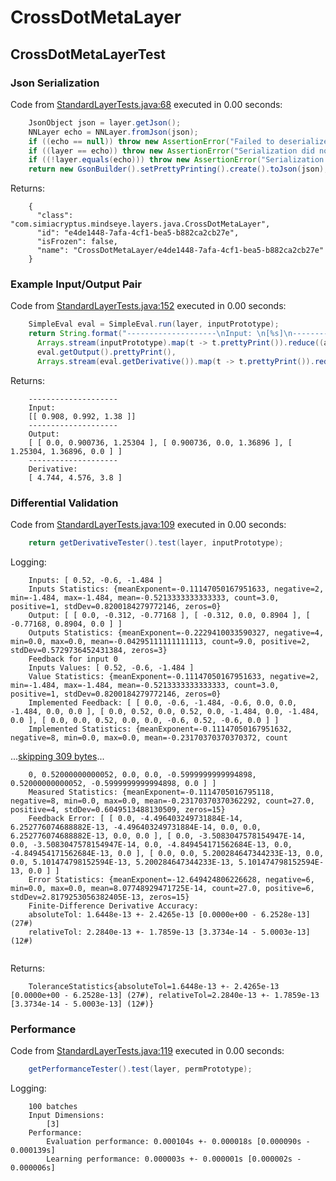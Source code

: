 # CrossDotMetaLayer
## CrossDotMetaLayerTest
### Json Serialization
Code from [StandardLayerTests.java:68](../../../../../../../src/main/java/com/simiacryptus/mindseye/test/StandardLayerTests.java#L68) executed in 0.00 seconds: 
```java
    JsonObject json = layer.getJson();
    NNLayer echo = NNLayer.fromJson(json);
    if ((echo == null)) throw new AssertionError("Failed to deserialize");
    if ((layer == echo)) throw new AssertionError("Serialization did not copy");
    if ((!layer.equals(echo))) throw new AssertionError("Serialization not equal");
    return new GsonBuilder().setPrettyPrinting().create().toJson(json);
```

Returns: 

```
    {
      "class": "com.simiacryptus.mindseye.layers.java.CrossDotMetaLayer",
      "id": "e4de1448-7afa-4cf1-bea5-b882ca2cb27e",
      "isFrozen": false,
      "name": "CrossDotMetaLayer/e4de1448-7afa-4cf1-bea5-b882ca2cb27e"
    }
```



### Example Input/Output Pair
Code from [StandardLayerTests.java:152](../../../../../../../src/main/java/com/simiacryptus/mindseye/test/StandardLayerTests.java#L152) executed in 0.00 seconds: 
```java
    SimpleEval eval = SimpleEval.run(layer, inputPrototype);
    return String.format("--------------------\nInput: \n[%s]\n--------------------\nOutput: \n%s\n--------------------\nDerivative: \n%s",
      Arrays.stream(inputPrototype).map(t -> t.prettyPrint()).reduce((a, b) -> a + ",\n" + b).get(),
      eval.getOutput().prettyPrint(),
      Arrays.stream(eval.getDerivative()).map(t -> t.prettyPrint()).reduce((a, b) -> a + ",\n" + b).get());
```

Returns: 

```
    --------------------
    Input: 
    [[ 0.908, 0.992, 1.38 ]]
    --------------------
    Output: 
    [ [ 0.0, 0.900736, 1.25304 ], [ 0.900736, 0.0, 1.36896 ], [ 1.25304, 1.36896, 0.0 ] ]
    --------------------
    Derivative: 
    [ 4.744, 4.576, 3.8 ]
```



### Differential Validation
Code from [StandardLayerTests.java:109](../../../../../../../src/main/java/com/simiacryptus/mindseye/test/StandardLayerTests.java#L109) executed in 0.00 seconds: 
```java
    return getDerivativeTester().test(layer, inputPrototype);
```
Logging: 
```
    Inputs: [ 0.52, -0.6, -1.484 ]
    Inputs Statistics: {meanExponent=-0.11147050167951633, negative=2, min=-1.484, max=-1.484, mean=-0.5213333333333333, count=3.0, positive=1, stdDev=0.8200184279772146, zeros=0}
    Output: [ [ 0.0, -0.312, -0.77168 ], [ -0.312, 0.0, 0.8904 ], [ -0.77168, 0.8904, 0.0 ] ]
    Outputs Statistics: {meanExponent=-0.2229410033590327, negative=4, min=0.0, max=0.0, mean=-0.04295111111111113, count=9.0, positive=2, stdDev=0.5729736452431384, zeros=3}
    Feedback for input 0
    Inputs Values: [ 0.52, -0.6, -1.484 ]
    Value Statistics: {meanExponent=-0.11147050167951633, negative=2, min=-1.484, max=-1.484, mean=-0.5213333333333333, count=3.0, positive=1, stdDev=0.8200184279772146, zeros=0}
    Implemented Feedback: [ [ 0.0, -0.6, -1.484, -0.6, 0.0, 0.0, -1.484, 0.0, 0.0 ], [ 0.0, 0.52, 0.0, 0.52, 0.0, -1.484, 0.0, -1.484, 0.0 ], [ 0.0, 0.0, 0.52, 0.0, 0.0, -0.6, 0.52, -0.6, 0.0 ] ]
    Implemented Statistics: {meanExponent=-0.11147050167951632, negative=8, min=0.0, max=0.0, mean=-0.23170370370370372, count
```
...[skipping 309 bytes](etc/104.txt)...
```
    0, 0.52000000000052, 0.0, 0.0, -0.5999999999994898, 0.52000000000052, -0.5999999999994898, 0.0 ] ]
    Measured Statistics: {meanExponent=-0.1114705016795118, negative=8, min=0.0, max=0.0, mean=-0.23170370370362292, count=27.0, positive=4, stdDev=0.6049513488130509, zeros=15}
    Feedback Error: [ [ 0.0, -4.496403249731884E-14, 6.252776074688882E-13, -4.496403249731884E-14, 0.0, 0.0, 6.252776074688882E-13, 0.0, 0.0 ], [ 0.0, -3.5083047578154947E-14, 0.0, -3.5083047578154947E-14, 0.0, -4.849454171562684E-13, 0.0, -4.849454171562684E-13, 0.0 ], [ 0.0, 0.0, 5.200284647344233E-13, 0.0, 0.0, 5.101474798152594E-13, 5.200284647344233E-13, 5.101474798152594E-13, 0.0 ] ]
    Error Statistics: {meanExponent=-12.649424806226628, negative=6, min=0.0, max=0.0, mean=8.07748929471725E-14, count=27.0, positive=6, stdDev=2.8179253056382405E-13, zeros=15}
    Finite-Difference Derivative Accuracy:
    absoluteTol: 1.6448e-13 +- 2.4265e-13 [0.0000e+00 - 6.2528e-13] (27#)
    relativeTol: 2.2840e-13 +- 1.7859e-13 [3.3734e-14 - 5.0003e-13] (12#)
    
```

Returns: 

```
    ToleranceStatistics{absoluteTol=1.6448e-13 +- 2.4265e-13 [0.0000e+00 - 6.2528e-13] (27#), relativeTol=2.2840e-13 +- 1.7859e-13 [3.3734e-14 - 5.0003e-13] (12#)}
```



### Performance
Code from [StandardLayerTests.java:119](../../../../../../../src/main/java/com/simiacryptus/mindseye/test/StandardLayerTests.java#L119) executed in 0.00 seconds: 
```java
    getPerformanceTester().test(layer, permPrototype);
```
Logging: 
```
    100 batches
    Input Dimensions:
    	[3]
    Performance:
    	Evaluation performance: 0.000104s +- 0.000018s [0.000090s - 0.000139s]
    	Learning performance: 0.000003s +- 0.000001s [0.000002s - 0.000006s]
    
```

